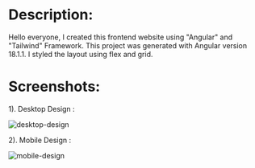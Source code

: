 # Description:

Hello everyone, I created this frontend website using "Angular" and "Tailwind" Framework. This project was generated with Angular version 18.1.1. I styled the layout using flex and grid.

# Screenshots:

1). Desktop Design : 

![desktop-design](https://github.com/user-attachments/assets/75d73bc4-e883-49d7-aade-a200b9caaae3)

2). Mobile Design :

![mobile-design](https://github.com/user-attachments/assets/4ccd1ddb-b022-4620-859f-c751ac75fdba)
